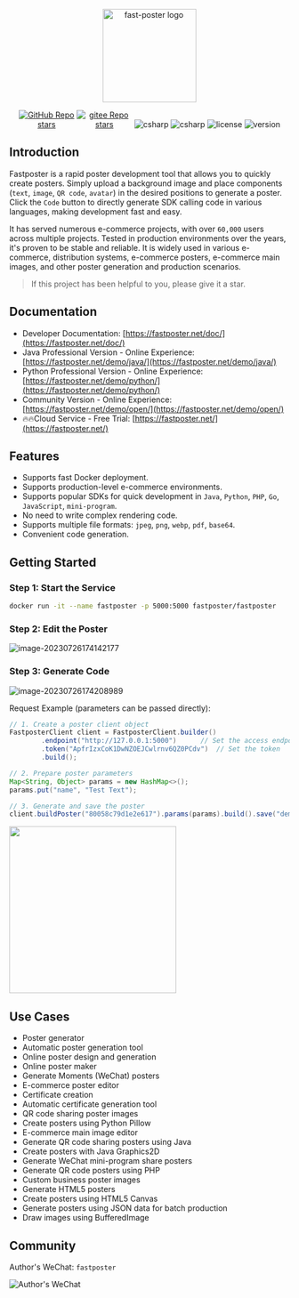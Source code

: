 <p align="center"><a href="https://fastposter.net/doc/" target="_blank"><img width="168" src="https://fastposter.net/dassets/dragonfly2x.png" alt="fast-poster logo"></a></p>

<p align="center">
  <a href="https://github.com/psoho/fast-poster" class="link github-link" target="_blank"><img style="max-width: 100px;" alt="GitHub Repo stars" src="https://img.shields.io/github/stars/psoho/fast-poster?style=social"></a>
  <a href="https://gitee.com/psoho/fast-poster" class="link gitee-link" target="_blank"><img style="max-width: 100px;" alt="gitee Repo stars" src="https://gitee.com/psoho/fast-poster/badge/star.svg"></a>
  <img alt="csharp" src="https://img.shields.io/badge/language-python-yellow.svg">
  <img alt="csharp" src="https://img.shields.io/badge/language-vue-brightgreen.svg">
  <img alt="license" src="https://img.shields.io/badge/license-MIT-blue.svg">
  <img alt="version" src="https://img.shields.io/badge/version-2.17.0-brightgreen">
</p>

## Introduction

Fastposter is a rapid poster development tool that allows you to quickly create posters. Simply upload a background image and place components (`text`, `image`, `QR code`, `avatar`) in the desired positions to generate a poster. Click the `Code` button to directly generate SDK calling code in various languages, making development fast and easy.

It has served numerous e-commerce projects, with over `60,000` users across multiple projects. Tested in production environments over the years, it's proven to be stable and reliable. It is widely used in various e-commerce, distribution systems, e-commerce posters, e-commerce main images, and other poster generation and production scenarios.

> If this project has been helpful to you, please give it a star.

## Documentation

- Developer Documentation: [https://fastposter.net/doc/](https://fastposter.net/doc/)
- Java Professional Version - Online Experience: [https://fastposter.net/demo/java/](https://fastposter.net/demo/java/)
- Python Professional Version - Online Experience: [https://fastposter.net/demo/python/](https://fastposter.net/demo/python/)
- Community Version - Online Experience: [https://fastposter.net/demo/open/](https://fastposter.net/demo/open/)
- 🔥🔥Cloud Service - Free Trial: [https://fastposter.net/](https://fastposter.net/)

## Features

- Supports fast Docker deployment.
- Supports production-level e-commerce environments.
- Supports popular SDKs for quick development in `Java`, `Python`, `PHP`, `Go`, `JavaScript`, `mini-program`.
- No need to write complex rendering code.
- Supports multiple file formats: `jpeg`, `png`, `webp`, `pdf`, `base64`.
- Convenient code generation.


## Getting Started

### Step 1: Start the Service

```bash
docker run -it --name fastposter -p 5000:5000 fastposter/fastposter
```

### Step 2: Edit the Poster

![image-20230726174142177](https://fastposter.net/dassets/image-20230726174142177.png)


### Step 3: Generate Code

![image-20230726174208989](https://fastposter.net/dassets/image-20230726174208989.png)


Request Example (parameters can be passed directly):

```java
// 1. Create a poster client object
FastposterClient client = FastposterClient.builder()
        .endpoint("http://127.0.0.1:5000")      // Set the access endpoint
        .token("ApfrIzxCoK1DwNZOEJCwlrnv6QZ0PCdv")  // Set the token
        .build();

// 2. Prepare poster parameters
Map<String, Object> params = new HashMap<>();
params.put("name", "Test Text");

// 3. Generate and save the poster
client.buildPoster("80058c79d1e2e617").params(params).build().save("demo.png");
```

<img width=300 src="https://fastposter.net/dassets/demo.png" />

## Use Cases

- Poster generator
- Automatic poster generation tool
- Online poster design and generation
- Online poster maker
- Generate Moments (WeChat) posters
- E-commerce poster editor
- Certificate creation
- Automatic certificate generation tool
- QR code sharing poster images
- Create posters using Python Pillow
- E-commerce main image editor
- Generate QR code sharing posters using Java
- Create posters with Java Graphics2D
- Generate WeChat mini-program share posters
- Generate QR code posters using PHP
- Custom business poster images
- Generate HTML5 posters
- Create posters using HTML5 Canvas
- Generate posters using JSON data for batch production
- Draw images using BufferedImage

## Community

Author's WeChat: `fastposter`

![Author's WeChat](https://fastposter.net/dassets/qrcode.jpeg)




